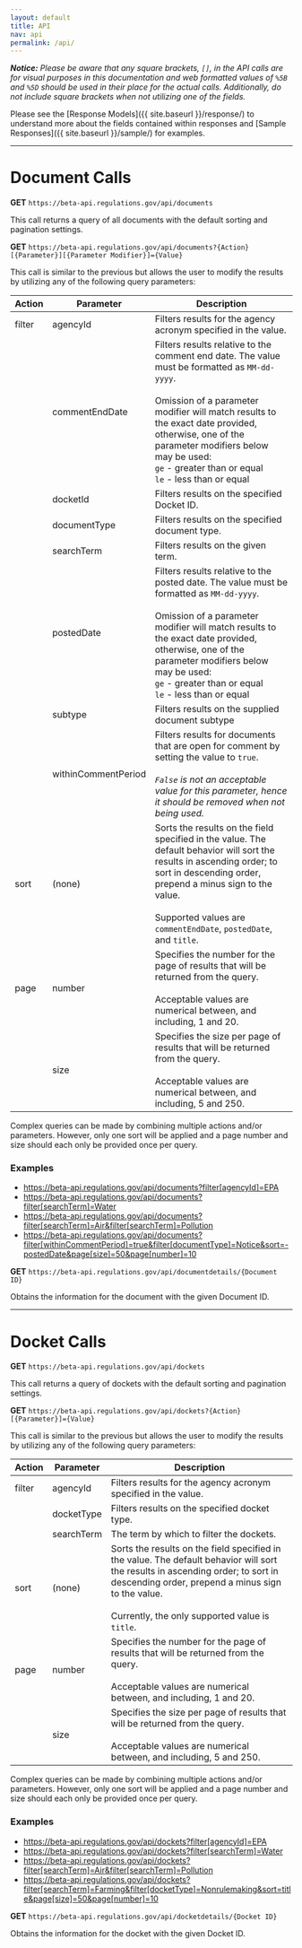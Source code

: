 ```yaml
---
layout: default
title: API
nav: api
permalink: /api/
---
```


_**Notice:** Please be aware that any square brackets, `[]`, in the API calls are for visual purposes in this documentation and web formatted values of `%5B` and `%5D` should be used in their place for the actual calls.  Additionally, do not include square brackets when not utilizing one of the fields._

Please see the [Response Models]({{ site.baseurl }}/response/) to understand more about the fields contained within responses and [Sample Responses]({{ site.baseurl }}/sample/) for examples.

---

# Document Calls

**GET** `https://beta-api.regulations.gov/api/documents`

This call returns a query of all documents with the default sorting and pagination settings.

**GET** `https://beta-api.regulations.gov/api/documents?{Action}[{Parameter}][{Parameter Modifier}]={Value}`

This call is similar to the previous but allows the user to modify the results by utilizing any of the following query parameters:

| Action | Parameter| Description |
|---|---|---|
| filter | agencyId	| Filters results for the agency acronym specified in the value. |
|| commentEndDate | Filters results relative to the comment end date.  The value must be formatted as `MM-dd-yyyy`.<br/><br/> Omission of a parameter modifier will match results to the exact date provided, otherwise, one of the parameter modifiers below may be used: <br/> `ge` - greater than or equal <br/> `le` - less than or equal |
|| docketId | Filters results on the specified Docket ID. |
|| documentType | Filters results on the specified document type. |
|| searchTerm | Filters results on the given term. |
|| postedDate | Filters results relative to the posted date.  The value must be formatted as `MM-dd-yyyy`.<br/><br/> Omission of a parameter modifier will match results to the exact date provided, otherwise, one of the parameter modifiers below may be used: <br/> `ge` - greater than or equal <br/> `le` - less than or equal |
|| subtype | Filters results on the supplied document subtype |
|| withinCommentPeriod | Filters results for documents that are open for comment by setting the value to `true`. <br/><br/> _`False` is not an acceptable value for this parameter, hence it should be removed when not being used._ |
| sort | (none) | Sorts the results on the field specified in the value.  The default behavior will sort the results in ascending order; to sort in descending order, prepend a minus sign to the value. <br/><br/> Supported values are `commentEndDate`, `postedDate`, and `title`. |
| page | number | Specifies the number for the page of results that will be returned from the query. <br/><br/> Acceptable values are numerical between, and including, 1 and 20. |
|| size | Specifies the size per page of results that will be returned from the query. <br/><br/> Acceptable values are numerical between, and including, 5 and 250. |

Complex queries can be made by combining multiple actions and/or parameters.  However, only one sort will be applied and a page number and size should each only be provided once per query.

### Examples
* https://beta-api.regulations.gov/api/documents?filter[agencyId]=EPA
* https://beta-api.regulations.gov/api/documents?filter[searchTerm]=Water
* https://beta-api.regulations.gov/api/documents?filter[searchTerm]=Air&filter[searchTerm]=Pollution
* https://beta-api.regulations.gov/api/documents?filter[withinCommentPeriod]=true&filter[documentType]=Notice&sort=-postedDate&page[size]=50&page[number]=10

**GET** `https://beta-api.regulations.gov/api/documentdetails/{Document ID}`

Obtains the information for the document with the given Document ID.

---

# Docket Calls

**GET** `https://beta-api.regulations.gov/api/dockets`

This call returns a query of dockets with the default sorting and pagination settings.

**GET** `https://beta-api.regulations.gov/api/dockets?{Action}[{Parameter}]={Value}`

This call is similar to the previous but allows the user to modify the results by utilizing any of the following query parameters:

| Action | Parameter| Description |
|---|---|---|
| filter | agencyId	| Filters results for the agency acronym specified in the value. |
|| docketType | Filters results on the specified docket type. |
|| searchTerm | The term by which to filter the dockets. |
| sort | (none) | Sorts the results on the field specified in the value.  The default behavior will sort the results in ascending order; to sort in descending order, prepend a minus sign to the value. <br/><br/> Currently, the only supported value is `title`. |
| page | number | Specifies the number for the page of results that will be returned from the query. <br/><br/> Acceptable values are numerical between, and including, 1 and 20. |
|| size | Specifies the size per page of results that will be returned from the query. <br/><br/> Acceptable values are numerical between, and including, 5 and 250. |

Complex queries can be made by combining multiple actions and/or parameters. However, only one sort will be applied and a page number and size should each only be provided once per query.

### Examples
* https://beta-api.regulations.gov/api/dockets?filter[agencyId]=EPA
* https://beta-api.regulations.gov/api/dockets?filter[searchTerm]=Water
* https://beta-api.regulations.gov/api/dockets?filter[searchTerm]=Air&filter[searchTerm]=Pollution
* https://beta-api.regulations.gov/api/dockets?filter[searchTerm]=Farming&filter[docketType]=Nonrulemaking&sort=title&page[size]=50&page[number]=10

**GET** `https://beta-api.regulations.gov/api/docketdetails/{Docket ID}`

Obtains the information for the docket with the given Docket ID.
<body id="api"></body>
